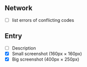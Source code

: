 ## Network

- [ ] list errors of conflicting codes

## Entry

- [ ] Description
- [x] Small screenshot (160px × 160px)
- [x] Big screenshot (400px × 250px)
